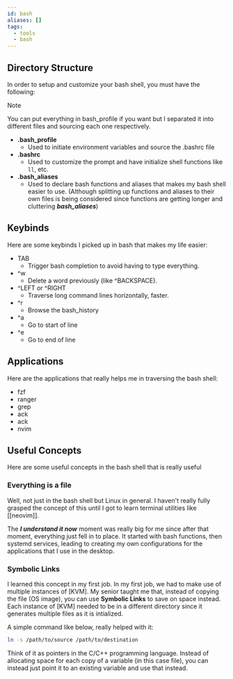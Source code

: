 ```yaml
---
id: bash
aliases: []
tags:
  - tools
  - bash
---
```


## Directory Structure
In order to setup and customize your bash shell, you must have the following:

> [!NOTE]
> You can put everything in bash_profile if you want but I separated it into different files and sourcing each one respectively.

- **.bash_profile**
  - Used to initiate environment variables and source the .bashrc file
- **.bashrc**
  - Used to customize the prompt and have initialize shell functions like `ll`, etc.
- **.bash_aliases**
  - Used to declare bash functions and aliases that makes my bash shell easier to use. (Although splitting up functions and aliases to their own files is being considered since functions are getting longer and cluttering ***bash_aliases***)


## Keybinds
Here are some keybinds I picked up in bash that makes my life easier:

- TAB
  - Trigger bash completion to avoid having to type everything.
- ^w
  - Delete a word previously (like ^BACKSPACE).
- ^LEFT or ^RIGHT
  - Traverse long command lines horizontally, faster.
- ^r
  - Browse the bash_history
- ^a
  - Go to start of line
- ^e
  - Go to end of line

## Applications
Here are the applications that really helps me in traversing the bash shell:

- fzf
- ranger
- grep
- ack
- ack
- nvim

## Useful Concepts
Here are some useful concepts in the bash shell that is really useful

### Everything is a file
Well, not just in the bash shell but Linux in general. I haven't really fully grasped the concept of this until I got to learn terminal utilities like [[neovim]]. 

The ***I understand it now*** moment was really big for me since after that moment, everything just fell in to place.
It started with bash functions, then systemd services, leading to creating my own configurations for the applications that I use in the desktop.

### Symbolic Links
I learned this concept in my first job. In my first job, we had to make use of multiple instances of [KVM].
My senior taught me that, instead of copying the file (OS image), you can use **Symbolic Links** to save on space instead.
Each instance of [KVM] needed to be in a different directory since it generates multiple files as it is intialized.

A simple command like below, really helped with it:
```bash
ln -s /path/to/source /path/to/destination
```

Think of it as pointers in the C/C++ programming language.
Instead of allocating space for each copy of a variable (in this case file), you can instead just point it to an existing variable and use that instead.
